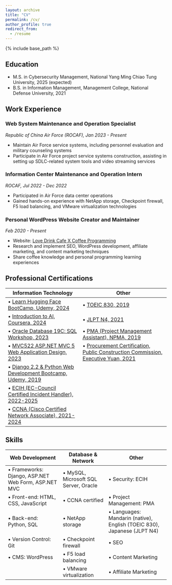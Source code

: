 ```yaml
---
layout: archive
title: "CV"
permalink: /cv/
author_profile: true
redirect_from:
  - /resume
---
```


{% include base_path %}

## Education

- M.S. in Cybersecurity Management, National Yang Ming Chiao Tung University, 2025 (expected)
- B.S. in Information Management, Management College, National Defense University, 2021

## Work Experience

### Web System Maintenance and Operation Specialist
*Republic of China Air Force (ROCAF), Jan 2023 - Present*
- Maintain Air Force service systems, including personnel evaluation and military counseling systems
- Participate in Air Force project service systems construction, assisting in setting up SDLC-related system tools and video streaming services

### Information Center Maintenance and Operation Intern
*ROCAF, Jul 2022 - Dec 2022*
- Participated in Air Force data center operations
- Gained hands-on experience with NetApp storage, Checkpoint firewall, F5 load balancing, and VMware virtualization technologies

### Personal WordPress Website Creator and Maintainer
*Feb 2020 - Present*
- Website: [Love Drink Cafe X Coffee Programming](https://lovedrinkcafe.com)
- Research and implement SEO, WordPress development, affiliate marketing, and content marketing techniques
- Share coffee knowledge and personal programming learning experiences

## Professional Certifications

| Information Technology | Other |
|------------------------|-------|
| • [Learn Hugging Face BootCamp, Udemy, 2024](https://www.udemy.com/certificate/UC-673eadde-0a6b-4883-8c46-03d9804670a0/) | • [TOEIC 830, 2019](https://t3764800.p.clickup-attachments.com/t3764800/2bb2f7e6-ce9f-4d2d-ad6f-a219128ab5aa/Screen%20Shot%202024-07-14%20at%203.23.07%20PM.png?view=open) |
| • [Introduction to AI, Coursera, 2024](https://www.coursera.org/account/accomplishments/certificate/D63RJZRDNGC4) | • [JLPT N4, 2021](https://t3764800.p.clickup-attachments.com/t3764800/96d7469a-0b10-4d85-8d1a-159cb983f33c/image.png?view=open) |
| • [Oracle Database 19C: SQL Workshop, 2023](https://t3764800.p.clickup-attachments.com/t3764800/5b141f1b-a0d5-46ea-9440-3bb29fb1b8a9/oracle-certificate.jpg?view=open) | • [PMA (Project Management Assistant), NPMA, 2019](https://t3764800.p.clickup-attachments.com/t3764800/44a2f1e1-6b0e-4d39-aded-fdb486d04dc8/Screen%20Shot%202024-07-14%20at%203.11.07%20PM.png?view=open) |
| • [MVC522 ASP.NET MVC 5 Web Application Design, 2023](https://t3764800.p.clickup-attachments.com/t3764800/5b141f1b-a0d5-46ea-9440-3bb29fb1b8a9/oracle-certificate.jpg?view=open) | • [Procurement Certification, Public Construction Commission, Executive Yuan, 2021](https://t3764800.p.clickup-attachments.com/t3764800/95e6babd-de9c-4cce-9aa5-7f0e2016cf09/%E6%8E%A1%E8%B3%BC%E8%AD%89%E7%85%A7.jpg?view=open) |
| • [Django 2.2 & Python Web Development Bootcamp, Udemy, 2019](https://www.udemy.com/certificate/UC-DK32X8UO/) | |
| • [ECIH (EC-Council Certified Incident Handler), 2022-2025](https://t3764800.p.clickup-attachments.com/t3764800/5f36874b-8dde-4b33-8c7d-cfe2ea920735/ECC5037842691.jpeg?view=open) | |
| • [CCNA (Cisco Certified Network Associate), 2021-2024](https://t3764800.p.clickup-attachments.com/t3764800/e9c4a176-cf25-458a-9508-340c289b63bc/Cisco%20Certifications.jpeg?view=open) | |

## Skills

| Web Development | Database & Network | Other |
|-----------------|---------------------|-------|
| • Frameworks: Django, ASP.NET Web Form, ASP.NET MVC | • MySQL, Microsoft SQL Server, Oracle | • Security: ECIH |
| • Front-end: HTML, CSS, JavaScript | • CCNA certified | • Project Management: PMA |
| • Back-end: Python, SQL | • NetApp storage | • Languages: Mandarin (native), English (TOEIC 830), Japanese (JLPT N4) |
| • Version Control: Git | • Checkpoint firewall | • SEO |
| • CMS: WordPress | • F5 load balancing | • Content Marketing |
| | • VMware virtualization | • Affiliate Marketing |